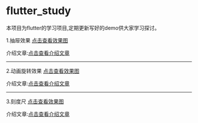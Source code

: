 # flutter_study

本项目为flutter的学习项目,定期更新写好的demo供大家学习探讨。

1.抽屉效果
[点击查看效果图](http://cunchu.youhuiniu.cn/chouti.gif)

介绍文章:[点击查看介绍文章](https://juejin.cn/post/6926783074811363342)

____


2.动画旋转效果
[点击查看效果图](http://cunchu.youhuiniu.cn/dfbebb72e6ca75e6a97328b71133369f.mp4)

介绍文章:[点击查看介绍文章](https://juejin.cn/post/6927450385267294216)
 ____


3.刻度尺
[点击查看效果图](http://cunchu.youhuiniu.cn/keduchi.jpg)

介绍文章:[点击查看介绍文章](https://juejin.cn/post/6928554534260342792)

